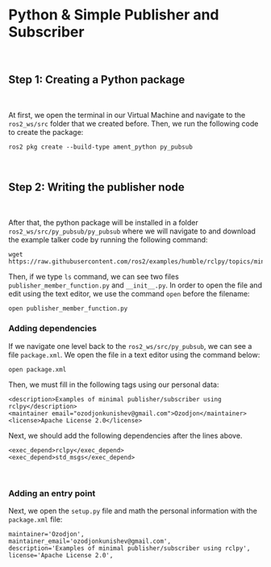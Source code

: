 # Python & Simple Publisher and Subscriber

<br />

## Step 1: Creating a Python package

<br />

At first, we open the terminal in our Virtual Machine and navigate to the ```ros2_ws/src``` folder that we created before. Then, we run the following code to create the package:
```
ros2 pkg create --build-type ament_python py_pubsub
```

<br />

## Step 2: Writing the publisher node

<br />

After that, the python package will be installed in a folder ```ros2_ws/src/py_pubsub/py_pubsub``` where we will navigate to and download the example talker code by running the following command:
```
wget https://raw.githubusercontent.com/ros2/examples/humble/rclpy/topics/minimal_publisher/examples_rclpy_minimal_publisher/publisher_member_function.py
```
Then, if we type ```ls``` command, we can see two files ```publisher_member_function.py``` and ```__init__.py```. In order to open the file and edit using the text editor, we use the command ```open``` before the filename:
```
open publisher_member_function.py
```

### Adding dependencies
If we navigate one level back to the ```ros2_ws/src/py_pubsub```, we can see a file ```package.xml```. We open the file in a text editor using the command below:
```
open package.xml
```
Then, we must fill in the following tags using our personal data:
```
<description>Examples of minimal publisher/subscriber using rclpy</description>
<maintainer email="ozodjonkunishev@gmail.com">Ozodjon</maintainer>
<license>Apache License 2.0</license>
```
Next, we should add the following dependencies after the lines above.
```
<exec_depend>rclpy</exec_depend>
<exec_depend>std_msgs</exec_depend>
```

<br />

### Adding an entry point
Next, we open the ```setup.py``` file and math the personal information with the ```package.xml``` file:
```
maintainer='Ozodjon',
maintainer_email='ozodjonkunishev@gmail.com',
description='Examples of minimal publisher/subscriber using rclpy',
license='Apache License 2.0',
```
